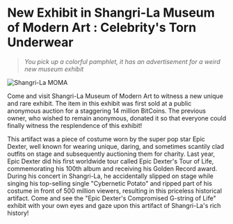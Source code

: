 # New Exhibit in Shangri-La Museum of Modern Art : Celebrity's Torn Underwear 

> *You pick up a colorful pamphlet, it has an advertisement for a weird new museum exhibit*

![Shangri-La MOMA](/resources/lore/slmoma.png)

Come and visit Shangri-La Museum of Modern Art to witness a new unique and rare exhibit. The item in this exhibit was first sold at a public anonymous auction for a staggering 14 million BitCoins. The previous owner, who wished to remain anonymous, donated it so that everyone could finally witness the resplendence of this exhibit!

This artifact was a piece of costume worn by the super pop star Epic Dexter, well known for wearing unique, daring, and sometimes scantily clad outfits on stage and subsequently auctioning them for charity. Last year, Epic Dexter did his first worldwide tour called Epic Dexter's Tour of Life, commemorating his 100th album and receiving his Golden Record award. During his concert in Shangri-La, he accidentally slipped on stage while singing his top-selling single "Cybernetic Potato" and ripped part of his costume in front of 500 million viewers, resulting in this priceless historical artifact. Come and see the "Epic Dexter's Compromised G-string of Life" exhibit with your own eyes and gaze upon this artifact of Shangri-La's rich history!

